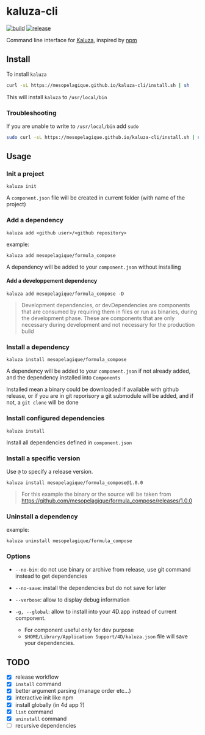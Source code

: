# kaluza-cli

[![build][build-shield]][build-url] [![release][release-shield]][release-url]

Command line interface for [Kaluza](https://github.com/mesopelagique/Kaluza), inspired by [npm](https://www.npmjs.com/) 

## Install

To install `kaluza`  

```bash
curl -sL https://mesopelagique.github.io/kaluza-cli/install.sh | sh
```

This will install `kaluza` to `/usr/local/bin`

### Troubleshooting 

If you are unable to write to `/usr/local/bin` add `sudo`

```bash
sudo curl -sL https://mesopelagique.github.io/kaluza-cli/install.sh | sh
```

## Usage

### Init a project

```
kaluza init
```

A `component.json` file will be created in current folder (with name of the project)

### Add a dependency

```
kaluza add <github user>/<github repository>
```

example:

```
kaluza add mesopelagique/formula_compose
```

A dependency will be added to your `component.json` without installing

#### Add a developpement dependency

```
kaluza add mesopelagique/formula_compose -D
```

> Development dependencies, or devDependencies are components that are consumed by requiring them in files or run as binaries, during the development phase. These are components that are only necessary during development and not necessary for the production build

### Install a dependency

```
kaluza install mesopelagique/formula_compose
```

A dependency will be added to your `component.json` if not already added, and the dependency installed into `Components`

Installed mean a binary could be downloaded if available with github release, or if you are in git reporisory a git submodule will be added, and if not, a `git clone` will be done

### Install configured dependencies

```
kaluza install
```
Install all dependencies defined in `component.json`


### Install a specific version

Use `@` to specify a release version. 

```
kaluza install mesopelagique/formula_compose@1.0.0
```

> For this example the binary or the source will be taken from https://github.com/mesopelagique/formula_compose/releases/1.0.0

### Uninstall a dependency

example:

```
kaluza uninstall mesopelagique/formula_compose
```

### Options

- `--no-bin`: do not use binary or archive from release, use git command instead to get dependencies
- `--no-save`: install the dependencies but do not save for later
- `--verbose`: allow to display debug information

- `-g, --global`: allow to install into your 4D.app instead of current component.
  - For component useful only for dev purpose
  - `$HOME/Library/Application Support/4D/kaluza.json` file will save your dependencies.

## TODO

- [X] release workflow
- [X] `install` command
- [X] better argument parsing (manage order etc...)
- [X] interactive init like npm
- [X] install globally (in 4d app ?)
- [X] `list` command
- [X] `uninstall` command
- [ ] recursive dependencies

<!-- MARKDOWN LINKS & IMAGES -->
<!-- https://www.markdownguide.org/basic-syntax/#reference-style-links -->
[build-shield]: https://github.com/mesopelagique/kaluza-cli/workflows/build/badge.svg
[build-url]: https://github.com/mesopelagique/kaluza-cli/actions?workflow=build
[release-shield]: https://img.shields.io/github/v/release/mesopelagique/kaluza-cli
[release-url]: https://github.com/mesopelagique/kaluza-cli/releases/latest/download/kaluza.zip

